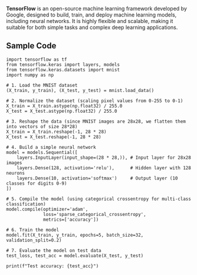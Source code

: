 **TensorFlow** is an open-source machine learning framework developed by Google, designed to build, train, and deploy machine learning models, including neural networks. It is highly flexible and scalable, making it suitable for both simple tasks and complex deep learning applications.

## Sample Code

```
import tensorflow as tf
from tensorflow.keras import layers, models
from tensorflow.keras.datasets import mnist
import numpy as np

# 1. Load the MNIST dataset
(X_train, y_train), (X_test, y_test) = mnist.load_data()

# 2. Normalize the dataset (scaling pixel values from 0-255 to 0-1)
X_train = X_train.astype(np.float32) / 255.0
X_test = X_test.astype(np.float32) / 255.0

# 3. Reshape the data (since MNIST images are 28x28, we flatten them into vectors of size 28*28)
X_train = X_train.reshape(-1, 28 * 28)
X_test = X_test.reshape(-1, 28 * 28)

# 4. Build a simple neural network
model = models.Sequential([
    layers.InputLayer(input_shape=(28 * 28,)), # Input layer for 28x28 images
    layers.Dense(128, activation='relu'),      # Hidden layer with 128 neurons
    layers.Dense(10, activation='softmax')     # Output layer (10 classes for digits 0-9)
])

# 5. Compile the model (using categorical crossentropy for multi-class classification)
model.compile(optimizer='adam',
              loss='sparse_categorical_crossentropy',
              metrics=['accuracy'])

# 6. Train the model
model.fit(X_train, y_train, epochs=5, batch_size=32, validation_split=0.2)

# 7. Evaluate the model on test data
test_loss, test_acc = model.evaluate(X_test, y_test)

print(f"Test accuracy: {test_acc}")

```